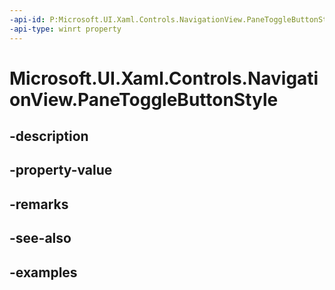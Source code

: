 ```yaml
---
-api-id: P:Microsoft.UI.Xaml.Controls.NavigationView.PaneToggleButtonStyle
-api-type: winrt property
---
```


<!-- Property syntax.
public Style PaneToggleButtonStyle { get;  set; }
-->

# Microsoft.UI.Xaml.Controls.NavigationView.PaneToggleButtonStyle

## -description

## -property-value

## -remarks

## -see-also

## -examples

